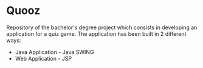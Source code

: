 # Quooz
Repository of the bachelor's degree project which consists in developing an application for a quiz game.
The application has been built in 2 different ways: 
  - Java Application - Java SWING 
  - Web Application - JSP
